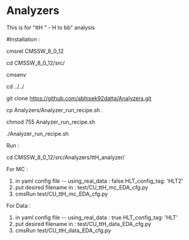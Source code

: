# Analyzers

This is for "ttH " -  H to bb" analysis

#Installation :

cmsrel CMSSW_8_0_12

cd CMSSW_8_0_12/src/

cmsenv

cd ../../

git clone https://github.com/abhisek92datta/Analyzers.git

cp Analyzers/Analyzer_run_recipe.sh .

chmod 755 Analyzer_run_recipe.sh

./Analyzer_run_recipe.sh


Run :

cd CMSSW_8_0_12/src/Analyzers/ttH_analyzer/

For MC :

1. in yaml config file -- using_real_data : false
                          HLT_config_tag: 'HLT2'
2. put desired filename in : test/CU_ttH_mc_EDA_cfg.py
3. cmsRun test/CU_ttH_mc_EDA_cfg.py 

For Data :

1. in yaml config file -- using_real_data : true
                          HLT_config_tag: 'HLT'
2. put desired filename in : test/CU_ttH_data_EDA_cfg.py
3. cmsRun test/CU_ttH_data_EDA_cfg.py 

